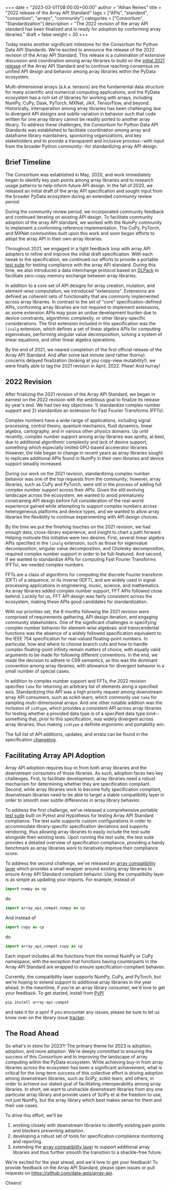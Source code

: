 +++
date = "2023-03-01T08:00:00+00:00"
author = "Athan Reines"
title = "2022 release of the Array API Standard"
tags = ["APIs", "standard", "consortium", "arrays", "community"]
categories = ["Consortium", "Standardization"]
description = "The 2022 revision of the array API standard has been finalized and is ready for adoption by conforming array libraries."
draft = false
weight = 30
+++

Today marks another significant milestone for the Consortium for Python Data API Standards. We're excited to announce the release of the 2022 revision of the Array API Standard. This release is a culmination of extensive discussion and coordination among array libraries to build on the [initial 2021 release](https://data-apis.org/blog/array_api_standard_release/) of the Array API Standard and to continue reaching consensus on unified API design and behavior among array libraries within the PyData ecosystem.

Multi-dimensional arrays (a.k.a. tensors) are the fundamental data structure for many scientific and numerical computing applications, and the PyData ecosystem has a rich set of libraries for working with arrays, including NumPy, CuPy, Dask, PyTorch, MXNet, JAX, TensorFlow, and beyond. Historically, interoperation among array libraries has been challenging due to divergent API designs and subtle variation in behavior such that code written for one array library cannot be readily ported to another array library. To address these challenges, the Consortium for Python Data API Standards was established to facilitate coordination among array and dataframe library maintainers, sponsoring organizations, and key stakeholders and to provide a transparent and inclusive process--with input from the broader Python community--for standardizing array API design.

## Brief Timeline

The Consortium was established in May, 2020, and work immediately began to
identify key pain points among array libraries and to research usage patterns
to help inform future API design. In the fall of 2020, we released an initial
draft of the array API specification and sought input from the broader PyData
ecosystem during an extended community review period.

During the community review period, we incorporated community feedback and continued iterating on existing API design. To facilitate community adoption of the array API standard, we worked with the NumPy community to implement a conforming reference implementation. The CuPy, PyTorch, and MXNet communities built upon this work and soon began efforts to adopt the array API in their own array libraries.

Throughout 2021, we engaged in a tight feedback loop with array API adopters to refine and improve the initial draft specification. With each tweak to the specification, we continued our efforts to provide a portable [test suite](https://github.com/data-apis/array-api-tests) for testing compliance with the array API standard. During this time, we also introduced a data interchange protocol based on [DLPack](https://github.com/dmlc/dlpack) to facilitate zero-copy memory exchange between array libraries.

In addition to a core set of API designs for array creation, mutation, and element-wise computation, we introduced "extensions". Extensions are defined as coherent sets of functionality that are commonly implemented across array libraries. In contrast to the set of "core" specification-defined APIs, conforming array libraries are not required to implement extensions, as some extension APIs may pose an undue development burden due to device constraints, algorithmic complexity, or other library-specific considerations. The first extension included in the specification was the `linalg` extension, which defines a set of linear algebra APIs for computing eigenvalues, performing singular value decomposition, solving a system of linear equations, and other linear algebra operations.

By the end of 2021, we neared completion of the first official release of the Array API Standard. And after some last minute (and rather thorny) concerns delayed finalization (looking at you copy-view mutability!), we were finally able to tag the 2021 revision in April, 2022. Phew! And hurray!

## 2022 Revision

After finalizing the 2021 revision of the Array API Standard, we began in earnest on the 2022 revision with the ambitious goal to finalize its release by year's end. We had two key objectives: 1) standardize complex number support and 2) standardize an extension for Fast Fourier Transforms (FFTs).

Complex numbers have a wide range of applications, including signal processing, control theory, quantum mechanics, fluid dynamics, linear algebra, cartography, and in various other physics domains. Up until recently, complex number support among array libraries was spotty, at best, due to additional algorithmic complexity and lack of device support, something which especially limited GPU-based accelerator libraries. However, the tide began to change in recent years as array libraries sought to replicate additional APIs found in NumPy in their own libraries and device support steadily increased.

During our work on the 2021 revision, standardizing complex number behavior was one of the top requests from the community; however, array libraries, such as CuPy and PyTorch, were still in the process of adding full complex number support across their APIs. Given the still evolving landscape across the ecosystem, we wanted to avoid prematurely constraining API design before full consideration of the real-world experience gained while attempting to support complex numbers across heterogeneous platforms and device types, and we wanted to allow array libraries the flexibility to continue experimenting with API design choices.

By the time we put the finishing touches on the 2021 revision, we had enough data, cross-library experience, and insight to chart a path forward. Helping motivate this initiative were two desires. First, several linear algebra APIs specified in the `linalg` extension, such as those for eigenvalue decomposition, singular value decomposition, and Cholesky decomposition, required complex number support in order to be full-featured. And second, if we wanted to standardize APIs for computing Fast Fourier Transforms (FFTs), we needed complex numbers.

FFTs are a class of algorithms for computing the discrete Fourier transform (DFT) of a sequence, or its inverse (IDFT), and are widely used in signal processing applications in engineering, music, science, and mathematics. As array libraries added complex number support, FFT APIs followed close behind. Luckily for us, FFT API design was fairly consistent across the ecosystem, making these APIs good candidates for standardization.

With our priorities set, the 6 months following the 2021 revision were comprised of requirements gathering, API design iteration, and engaging community stakeholders. One of the significant challenges in specifying complex number behavior for element-wise algebraic and transcendental functions was the absence of a widely followed specification equivalent to the IEEE 754 specification for real-valued floating-point numbers. In particular, how and where to choose branch cuts and how to handle complex floating-point infinity remain matters of choice, with equally valid arguments to be made for following different conventions. In the end, we made the decision to adhere to C99 semantics, as this was the dominant convention among array libraries, with allowance for divergent behavior in a small number of special cases.

In addition to complex number support and FFTs, the 2022 revision specifies `take` for returning an arbitrary list of elements along a specified axis. Standardizing this API was a high priority request among downstream array API consumers, such as scikit-learn, which commonly use `take` for sampling multi-dimensional arrays. And one other notable addition was the inclusion of `isdtype`, which provides a consistent API across array libraries for testing whether a provided data type is of a specified data type kind--something that, prior to this specification, was widely divergent across array libraries, thus making `isdtype` a definite ergonomic and portability win.

The full list of API additions, updates, and errata can be found in the specification [changelog](https://github.com/data-apis/array-api/blob/main/CHANGELOG.md).

## Facilitating Array API Adoption

Array API adoption requires buy-in from both array libraries and the downstream consumers of those libraries. As such, adoption faces two key challenges. First, to facilitate development, array libraries need a robust mechanism for determining whether they are specification compliant. Second, while array libraries work to become fully specification compliant, downstream libraries need to be able to target a stable compatibility layer in order to smooth over subtle differences in array library behavior.

To address the first challenge, we've released a comprehensive portable [test suite](https://github.com/data-apis/array-api-tests) built on Pytest and Hypothesis for testing Array API Standard compliance. The test suite supports custom configurations in order to accommodate library-specific specification deviations and supports vendoring, thus allowing array libraries to easily include the test suite alongside their existing tests. Upon running the test suite, the test suite provides a detailed overview of specification compliance, providing a handy benchmark as array libraries work to iteratively improve their compliance score.

To address the second challenge, we've released an [array compatibility layer](https://github.com/data-apis/array-api-compat) which provides a small wrapper around existing array libraries to ensure Array API Standard compliant behavior. Using the compatibility layer is as simple as updating your imports. For example, instead of

```python
import numpy as np
```

do

```python
import array_api_compat.numpy as np
```

And instead of

```python
import cupy as cp
```

do

```python
import array_api_compat.cupy as cp
```

Each import includes all the functions from the normal NumPy or CuPy namespace, with the exception that functions having counterparts in the Array API Standard are wrapped to ensure specification-compliant behavior.

Currently, the compatibility layer supports NumPy, CuPy, and PyTorch, but we're hoping to extend support to additional array libraries in the year ahead. In the meantime, if you're an array library consumer, we'd love to get your feedback. To get started, install from [PyPI](https://pypi.org/project/array-api-compat/)

```bash
pip install array-api-compat
```

and take it for a spin! If you encounter any issues, please be sure to let us know over on the library issue [tracker](https://github.com/data-apis/array-api-compat/issues).

## The Road Ahead

So what's in store for 2023?! The primary theme for 2023 is adoption, adoption, and more adoption. We're deeply committed to ensuring the success of this Consortium and to improving the landscape of array computing within the PyData ecosystem. While achieving buy-in from array libraries across the ecosystem has been a significant achievement, what is critical for the long-term success of this collective effort is driving adoption among downstream libraries, such as SciPy, scikit-learn, and others, in order to achieve our stated goal of facilitating interoperability among array libraries. In short, we want to unshackle downstream libraries from any one particular array library and provide users of SciPy et al the freedom to use, not just NumPy, but the array library which best makes sense for them and their use cases.

To drive this effort, we'll be

1. working closely with downstream libraries to identify existing pain points and blockers preventing adoption.
2. developing a robust set of tools for specification compliance monitoring and reporting.
3. extending the [array compatibility layer](https://github.com/data-apis/array-api-compat) to support additional array libraries and thus further smooth the transition to a shackle-free future.

We're excited for the year ahead, and we'd love to get your feedback! To provide feedback on the Array API Standard, please open issues or pull requests on <https://github.com/data-apis/array-api>.

Cheers!
